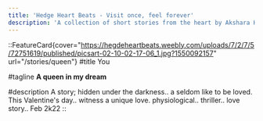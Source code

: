 ```yaml
---
title: 'Hedge Heart Beats - Visit once, feel forever'
description: 'A collection of short stories from the heart by Akshara Hegde'
---
```


::FeatureCard{cover="https://hegdeheartbeats.weebly.com/uploads/7/2/7/5/72751619/published/picsart-02-10-02-17-06_1.jpg?1550092157" url="/stories/queen"}
#title
You

#tagline
**A queen in my dream**

#description
A story; hidden under the darkness.. a seldom like to be loved.
This Valentine's day.. witness a unique love.
physiological..
thriller..
love story..
Feb 2k22
::
